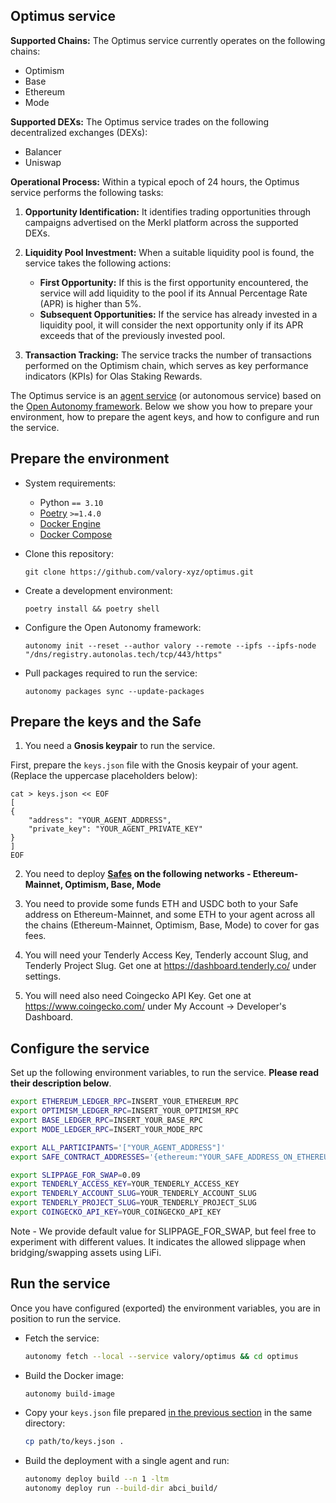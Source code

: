 ## Optimus service

**Supported Chains:**
The Optimus service currently operates on the following chains:
- Optimism
- Base
- Ethereum
- Mode

**Supported DEXs:**
The Optimus service trades on the following decentralized exchanges (DEXs):
- Balancer
- Uniswap

**Operational Process:**
Within a typical epoch of 24 hours, the Optimus service performs the following tasks:

1. **Opportunity Identification:** It identifies trading opportunities through campaigns advertised on the Merkl platform across the supported DEXs.
  
2. **Liquidity Pool Investment:** When a suitable liquidity pool is found, the service takes the following actions:
   - **First Opportunity:** If this is the first opportunity encountered, the service will add liquidity to the pool if its Annual Percentage Rate (APR) is higher than 5%.
   - **Subsequent Opportunities:** If the service has already invested in a liquidity pool, it will consider the next opportunity only if its APR exceeds that of the previously invested pool.

3. **Transaction Tracking:** The service tracks the number of transactions performed on the Optimism chain, which serves as key performance indicators (KPIs) for Olas Staking Rewards.

The Optimus service is an [agent service](https://docs.autonolas.network/open-autonomy/get_started/what_is_an_agent_service/) (or autonomous service) based on the [Open Autonomy framework](https://docs.autonolas.network/open-autonomy/). Below we show you how to prepare your environment, how to prepare the agent keys, and how to configure and run the service.

## Prepare the environment

- System requirements:

  - Python `== 3.10`
  - [Poetry](https://python-poetry.org/docs/) `>=1.4.0`
  - [Docker Engine](https://docs.docker.com/engine/install/)
  - [Docker Compose](https://docs.docker.com/compose/install/)

- Clone this repository:

      git clone https://github.com/valory-xyz/optimus.git

- Create a development environment:

      poetry install && poetry shell

- Configure the Open Autonomy framework:

      autonomy init --reset --author valory --remote --ipfs --ipfs-node "/dns/registry.autonolas.tech/tcp/443/https"

- Pull packages required to run the service:

      autonomy packages sync --update-packages

## Prepare the keys and the Safe

1. You need a **Gnosis keypair** to run the service.

First, prepare the `keys.json` file with the Gnosis keypair of your agent. (Replace the uppercase placeholders below):

    cat > keys.json << EOF
    [
    {
        "address": "YOUR_AGENT_ADDRESS",
        "private_key": "YOUR_AGENT_PRIVATE_KEY"
    }
    ]
    EOF

2. You need to deploy **[Safes](https://safe.global/) on the following networks - Ethereum-Mainnet, Optimism, Base, Mode**

3. You need to provide some funds ETH and USDC both to your Safe address on Ethereum-Mainnet, and some ETH to your agent across all the chains (Ethereum-Mainnet, Optimism, Base, Mode) to cover for gas fees.

4. You will need your Tenderly Access Key, Tenderly account Slug, and Tenderly Project Slug. Get one at https://dashboard.tenderly.co/ under settings.

5. You will need also need Coingecko API Key. Get one at https://www.coingecko.com/ under My Account -> Developer's Dashboard.

## Configure the service

Set up the following environment variables, to run the service. **Please read their description below**.

```bash
export ETHEREUM_LEDGER_RPC=INSERT_YOUR_ETHEREUM_RPC
export OPTIMISM_LEDGER_RPC=INSERT_YOUR_OPTIMISM_RPC
export BASE_LEDGER_RPC=INSERT_YOUR_BASE_RPC
export MODE_LEDGER_RPC=INSERT_YOUR_MODE_RPC

export ALL_PARTICIPANTS='["YOUR_AGENT_ADDRESS"]'
export SAFE_CONTRACT_ADDRESSES='{ethereum:"YOUR_SAFE_ADDRESS_ON_ETHEREUM","optimism":"YOUR_SAFE_ADDRESS_ON_OPTIMISM","base":"YOUR_SAFE_ADDRESS_ON_BASE","mode":"YOUR_SAFE_ADDRESS_ON_MODE"}'

export SLIPPAGE_FOR_SWAP=0.09
export TENDERLY_ACCESS_KEY=YOUR_TENDERLY_ACCESS_KEY
export TENDERLY_ACCOUNT_SLUG=YOUR_TENDERLY_ACCOUNT_SLUG
export TENDERLY_PROJECT_SLUG=YOUR_TENDERLY_PROJECT_SLUG
export COINGECKO_API_KEY=YOUR_COINGECKO_API_KEY
```

Note - We provide default value for SLIPPAGE_FOR_SWAP, but feel free to experiment with different values. It indicates the allowed slippage when bridging/swapping assets using LiFi.

## Run the service
Once you have configured (exported) the environment variables, you are in position to run the service.

- Fetch the service:

    ```bash
    autonomy fetch --local --service valory/optimus && cd optimus
    ```

- Build the Docker image:

    ```bash
    autonomy build-image
    ```

- Copy your `keys.json` file prepared [in the previous section](#prepare-the-keys-and-the-safe) in the same directory:

    ```bash
    cp path/to/keys.json .
    ```

- Build the deployment with a single agent and run:

    ```bash
    autonomy deploy build --n 1 -ltm
    autonomy deploy run --build-dir abci_build/
    ```
